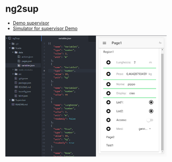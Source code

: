 # ng2sup

 * [Demo supervisor](./Supervisor/README.md)
 * [Simulator for supervisor Demo](./Scada/README.md)

![Image of Yaktocat](./Immagine1.png)
